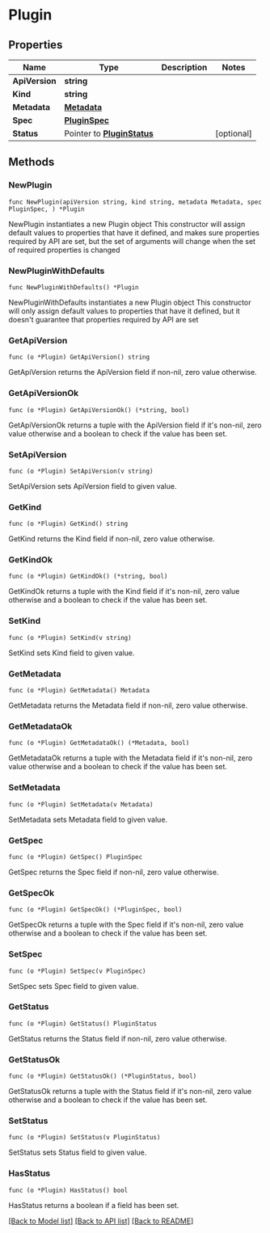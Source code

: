 # Plugin

## Properties

Name | Type | Description | Notes
------------ | ------------- | ------------- | -------------
**ApiVersion** | **string** |  | 
**Kind** | **string** |  | 
**Metadata** | [**Metadata**](Metadata.md) |  | 
**Spec** | [**PluginSpec**](PluginSpec.md) |  | 
**Status** | Pointer to [**PluginStatus**](PluginStatus.md) |  | [optional] 

## Methods

### NewPlugin

`func NewPlugin(apiVersion string, kind string, metadata Metadata, spec PluginSpec, ) *Plugin`

NewPlugin instantiates a new Plugin object
This constructor will assign default values to properties that have it defined,
and makes sure properties required by API are set, but the set of arguments
will change when the set of required properties is changed

### NewPluginWithDefaults

`func NewPluginWithDefaults() *Plugin`

NewPluginWithDefaults instantiates a new Plugin object
This constructor will only assign default values to properties that have it defined,
but it doesn't guarantee that properties required by API are set

### GetApiVersion

`func (o *Plugin) GetApiVersion() string`

GetApiVersion returns the ApiVersion field if non-nil, zero value otherwise.

### GetApiVersionOk

`func (o *Plugin) GetApiVersionOk() (*string, bool)`

GetApiVersionOk returns a tuple with the ApiVersion field if it's non-nil, zero value otherwise
and a boolean to check if the value has been set.

### SetApiVersion

`func (o *Plugin) SetApiVersion(v string)`

SetApiVersion sets ApiVersion field to given value.


### GetKind

`func (o *Plugin) GetKind() string`

GetKind returns the Kind field if non-nil, zero value otherwise.

### GetKindOk

`func (o *Plugin) GetKindOk() (*string, bool)`

GetKindOk returns a tuple with the Kind field if it's non-nil, zero value otherwise
and a boolean to check if the value has been set.

### SetKind

`func (o *Plugin) SetKind(v string)`

SetKind sets Kind field to given value.


### GetMetadata

`func (o *Plugin) GetMetadata() Metadata`

GetMetadata returns the Metadata field if non-nil, zero value otherwise.

### GetMetadataOk

`func (o *Plugin) GetMetadataOk() (*Metadata, bool)`

GetMetadataOk returns a tuple with the Metadata field if it's non-nil, zero value otherwise
and a boolean to check if the value has been set.

### SetMetadata

`func (o *Plugin) SetMetadata(v Metadata)`

SetMetadata sets Metadata field to given value.


### GetSpec

`func (o *Plugin) GetSpec() PluginSpec`

GetSpec returns the Spec field if non-nil, zero value otherwise.

### GetSpecOk

`func (o *Plugin) GetSpecOk() (*PluginSpec, bool)`

GetSpecOk returns a tuple with the Spec field if it's non-nil, zero value otherwise
and a boolean to check if the value has been set.

### SetSpec

`func (o *Plugin) SetSpec(v PluginSpec)`

SetSpec sets Spec field to given value.


### GetStatus

`func (o *Plugin) GetStatus() PluginStatus`

GetStatus returns the Status field if non-nil, zero value otherwise.

### GetStatusOk

`func (o *Plugin) GetStatusOk() (*PluginStatus, bool)`

GetStatusOk returns a tuple with the Status field if it's non-nil, zero value otherwise
and a boolean to check if the value has been set.

### SetStatus

`func (o *Plugin) SetStatus(v PluginStatus)`

SetStatus sets Status field to given value.

### HasStatus

`func (o *Plugin) HasStatus() bool`

HasStatus returns a boolean if a field has been set.


[[Back to Model list]](../README.md#documentation-for-models) [[Back to API list]](../README.md#documentation-for-api-endpoints) [[Back to README]](../README.md)


